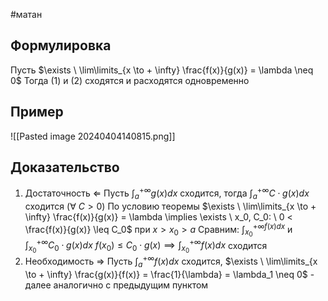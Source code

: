 #матан 
## Формулировка
Пусть $\exists \ \lim\limits_{x \to + \infty} \frac{f(x)}{g(x)} = \lambda \neq 0$
Тогда (1) и (2) сходятся и расходятся одновременно
## Пример

![[Pasted image 20240404140815.png]]

## Доказательство
1. Достаточность $\Leftarrow$
	Пусть $\int_a^{+ \infty} g(x) dx$ сходится, тогда $\int_a^{+ \infty} C \cdot g(x) dx$ сходится $(\forall \ C > 0)$
	По условию теоремы $\exists \ \lim\limits_{x \to + \infty} \frac{f(x)}{g(x)} = \lambda \implies \exists \ x_0, C_0: \ 0 < \frac{f(x)}{g(x)} \leq C_0$ при $x > x_0 > a$
	Сравним: $\int_{x_0}^{+ \infty f(x) dx}$ и $\int_{x_0}^{+\infty} C_0 \cdot g(x) dx$
	$f(x_0) \leq C_0 \cdot g(x) \implies \int_{x_0}^{+ \infty} f(x) dx$ сходится
2. Необходимость $\Rightarrow$
	Пусть $\int_a^{+ \infty} f(x) dx$ сходится, $\exists \ \lim\limits_{x \to + \infty} \frac{g(x)}{f(x)} = \frac{1}{\lambda} = \lambda_1 \neq 0$ - далее аналогично с предыдущим пунктом